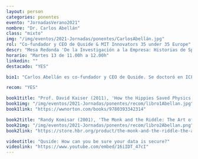 ```yaml
---
layout: person
categories: ponentes
evento: "JornadasVerano2021"
nombre: "Dr. Carlos Abellán"
class: "mixto"
img: "/img/eventos/2021-Jornadas/ponentes/CarlosAbellán.jpg"
rol: "Co-fundador y CEO de Quside & MIT Innovators 35 under 35 Europe"
descr: "Mesa Redonda 'De la Investigación a la Empresa: Historias de Spin-offs'"
horario: "Martes 13 de 11.00h a 12.00h"
linkedin: ""
destacado: "YES"

bio1: "Carlos Abellán es co-fundador y CEO de Quside. Se doctoró en ICFO, tras un programa de investigación sobre tecnologías fotónicas cuánticas para comunicaciones y computación seguras. Es coinventor de más de 8 familias de patentes y coautor de varios artículos científicos. Abellán ha recibido múltiples premios, incluido el MIT Innovators Under 35 Europe (2018)."

recom: "YES"

book1title: "Prof. David Kaiser (2011), 'How the Hippies Saved Physics'. <em>W. W. Norton & Company</em>, ISBN: 978-0393342314."
book1img: "/img/eventos/2021-Jornadas/ponentes/recom/libro1Abellan.jpg"
book1link: "https://wwnorton.com/books/9780393342314"

book2title: "Randy Komisar (2001), 'The Monk and the Riddle: The Art of Creating a Life While Making a Life'. <em>Harvard Business School Press</em>, ISBN: 978-1578511402."
book2img: "/img/eventos/2021-Jornadas/ponentes/recom/libro2Abellan.png"
book2link: "https://store.hbr.org/product/the-monk-and-the-riddle-the-art-of-creating-a-life-while-making-a-living/6447"

videotitle: "Quside: How can you be sure your data is secure?"
videolink: "https://www.youtube.com/embed/16iIDT_47cI"
---
```


